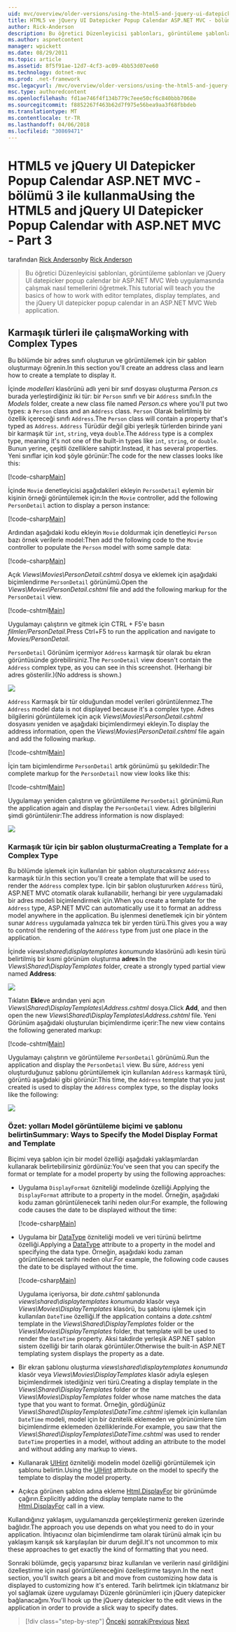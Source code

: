 ```yaml
---
uid: mvc/overview/older-versions/using-the-html5-and-jquery-ui-datepicker-popup-calendar-with-aspnet-mvc/using-the-html5-and-jquery-ui-datepicker-popup-calendar-with-aspnet-mvc-part-3
title: HTML5 ve jQuery UI Datepicker Popup Calendar ASP.NET MVC - bölümü 3 ile kullanma | Microsoft Docs
author: Rick-Anderson
description: Bu öğretici Düzenleyicisi şablonları, görüntüleme şablonları ve jQuery UI datepicker popup calendar ASP.NET MV içinde çalışmak nasıl temellerini öğretmek...
ms.author: aspnetcontent
manager: wpickett
ms.date: 08/29/2011
ms.topic: article
ms.assetid: 8f5f91ae-12d7-4cf3-ac09-4bb53d07ee60
ms.technology: dotnet-mvc
ms.prod: .net-framework
msc.legacyurl: /mvc/overview/older-versions/using-the-html5-and-jquery-ui-datepicker-popup-calendar-with-aspnet-mvc/using-the-html5-and-jquery-ui-datepicker-popup-calendar-with-aspnet-mvc-part-3
msc.type: authoredcontent
ms.openlocfilehash: fd1ae746f4f134b779c7eee50cf6c840bbb7068e
ms.sourcegitcommit: f8852267f463b62d7f975e56bea9aa3f68fbbdeb
ms.translationtype: MT
ms.contentlocale: tr-TR
ms.lasthandoff: 04/06/2018
ms.locfileid: "30869471"
---
```

<a name="using-the-html5-and-jquery-ui-datepicker-popup-calendar-with-aspnet-mvc---part-3"></a><span data-ttu-id="53660-103">HTML5 ve jQuery UI Datepicker Popup Calendar ASP.NET MVC - bölümü 3 ile kullanma</span><span class="sxs-lookup"><span data-stu-id="53660-103">Using the HTML5 and jQuery UI Datepicker Popup Calendar with ASP.NET MVC - Part 3</span></span>
====================
<span data-ttu-id="53660-104">tarafından [Rick Anderson](https://github.com/Rick-Anderson)</span><span class="sxs-lookup"><span data-stu-id="53660-104">by [Rick Anderson](https://github.com/Rick-Anderson)</span></span>

> <span data-ttu-id="53660-105">Bu öğretici Düzenleyicisi şablonları, görüntüleme şablonları ve jQuery UI datepicker popup calendar bir ASP.NET MVC Web uygulamasında çalışmak nasıl temellerini öğretmek.</span><span class="sxs-lookup"><span data-stu-id="53660-105">This tutorial will teach you the basics of how to work with editor templates, display templates, and the jQuery UI datepicker popup calendar in an ASP.NET MVC Web application.</span></span>


## <a name="working-with-complex-types"></a><span data-ttu-id="53660-106">Karmaşık türleri ile çalışma</span><span class="sxs-lookup"><span data-stu-id="53660-106">Working with Complex Types</span></span>

<span data-ttu-id="53660-107">Bu bölümde bir adres sınıfı oluşturun ve görüntülemek için bir şablon oluşturmayı öğrenin.</span><span class="sxs-lookup"><span data-stu-id="53660-107">In this section you'll create an address class and learn how to create a template to display it.</span></span>

<span data-ttu-id="53660-108">İçinde *modelleri* klasörünü adlı yeni bir sınıf dosyası oluşturma *Person.cs* burada yerleştirdiğiniz iki tür: bir `Person` sınıfı ve bir `Address` sınıfı.</span><span class="sxs-lookup"><span data-stu-id="53660-108">In the *Models* folder, create a new class file named *Person.cs* where you'll put two types: a `Person` class and an `Address` class.</span></span> <span data-ttu-id="53660-109">`Person` Olarak belirtilmiş bir özellik içereceği sınıfı `Address`.</span><span class="sxs-lookup"><span data-stu-id="53660-109">The `Person` class will contain a property that's typed as `Address`.</span></span> <span data-ttu-id="53660-110">`Address` Türüdür değil gibi yerleşik türlerden birinde yani bir karmaşık tür `int`, `string`, veya `double`.</span><span class="sxs-lookup"><span data-stu-id="53660-110">The `Address` type is a complex type, meaning it's not one of the built-in types like `int`, `string`, or `double`.</span></span> <span data-ttu-id="53660-111">Bunun yerine, çeşitli özelliklere sahiptir.</span><span class="sxs-lookup"><span data-stu-id="53660-111">Instead, it has several properties.</span></span> <span data-ttu-id="53660-112">Yeni sınıflar için kod şöyle görünür:</span><span class="sxs-lookup"><span data-stu-id="53660-112">The code for the new classes looks like this:</span></span>

[!code-csharp[Main](using-the-html5-and-jquery-ui-datepicker-popup-calendar-with-aspnet-mvc-part-3/samples/sample1.cs)]

<span data-ttu-id="53660-113">İçinde `Movie` denetleyicisi aşağıdakileri ekleyin `PersonDetail` eylemin bir kişinin örneği görüntülemek için:</span><span class="sxs-lookup"><span data-stu-id="53660-113">In the `Movie` controller, add the following `PersonDetail` action to display a person instance:</span></span>

[!code-csharp[Main](using-the-html5-and-jquery-ui-datepicker-popup-calendar-with-aspnet-mvc-part-3/samples/sample2.cs)]

<span data-ttu-id="53660-114">Ardından aşağıdaki kodu ekleyin `Movie` doldurmak için denetleyici `Person` bazı örnek verilerle model:</span><span class="sxs-lookup"><span data-stu-id="53660-114">Then add the following code to the `Movie` controller to populate the `Person` model with some sample data:</span></span>

[!code-csharp[Main](using-the-html5-and-jquery-ui-datepicker-popup-calendar-with-aspnet-mvc-part-3/samples/sample3.cs)]

<span data-ttu-id="53660-115">Açık *Views\Movies\PersonDetail.cshtml* dosya ve eklemek için aşağıdaki biçimlendirme `PersonDetail` görünümü.</span><span class="sxs-lookup"><span data-stu-id="53660-115">Open the *Views\Movies\PersonDetail.cshtml* file and add the following markup for the `PersonDetail` view.</span></span>

[!code-cshtml[Main](using-the-html5-and-jquery-ui-datepicker-popup-calendar-with-aspnet-mvc-part-3/samples/sample4.cshtml)]

<span data-ttu-id="53660-116">Uygulamayı çalıştırın ve gitmek için CTRL + F5'e basın *filmler/PersonDetail*.</span><span class="sxs-lookup"><span data-stu-id="53660-116">Press Ctrl+F5 to run the application and navigate to *Movies/PersonDetail*.</span></span>

<span data-ttu-id="53660-117">`PersonDetail` Görünüm içermiyor `Address` karmaşık tür olarak bu ekran görüntüsünde görebilirsiniz.</span><span class="sxs-lookup"><span data-stu-id="53660-117">The `PersonDetail` view doesn't contain the `Address` complex type, as you can see in this screenshot.</span></span> <span data-ttu-id="53660-118">(Herhangi bir adres gösterilir.)</span><span class="sxs-lookup"><span data-stu-id="53660-118">(No address is shown.)</span></span>

![](using-the-html5-and-jquery-ui-datepicker-popup-calendar-with-aspnet-mvc-part-3/_static/image1.png)

<span data-ttu-id="53660-119">`Address` Karmaşık bir tür olduğundan model verileri görüntülenmez.</span><span class="sxs-lookup"><span data-stu-id="53660-119">The `Address` model data is not displayed because it's a complex type.</span></span> <span data-ttu-id="53660-120">Adres bilgilerini görüntülemek için açık *Views\Movies\PersonDetail.cshtml* dosyasını yeniden ve aşağıdaki biçimlendirmeyi ekleyin.</span><span class="sxs-lookup"><span data-stu-id="53660-120">To display the address information, open the *Views\Movies\PersonDetail.cshtml* file again and add the following markup.</span></span>

[!code-cshtml[Main](using-the-html5-and-jquery-ui-datepicker-popup-calendar-with-aspnet-mvc-part-3/samples/sample5.cshtml)]

<span data-ttu-id="53660-121">İçin tam biçimlendirme `PersonDetail` artık görünümü şu şekildedir:</span><span class="sxs-lookup"><span data-stu-id="53660-121">The complete markup for the `PersonDetail` now view looks like this:</span></span>

[!code-cshtml[Main](using-the-html5-and-jquery-ui-datepicker-popup-calendar-with-aspnet-mvc-part-3/samples/sample6.cshtml)]

<span data-ttu-id="53660-122">Uygulamayı yeniden çalıştırın ve görüntüleme `PersonDetail` görünümü.</span><span class="sxs-lookup"><span data-stu-id="53660-122">Run the application again and display the `PersonDetail` view.</span></span> <span data-ttu-id="53660-123">Adres bilgilerini şimdi görüntülenir:</span><span class="sxs-lookup"><span data-stu-id="53660-123">The address information is now displayed:</span></span>

![](using-the-html5-and-jquery-ui-datepicker-popup-calendar-with-aspnet-mvc-part-3/_static/image2.png)

### <a name="creating-a-template-for-a-complex-type"></a><span data-ttu-id="53660-124">Karmaşık tür için bir şablon oluşturma</span><span class="sxs-lookup"><span data-stu-id="53660-124">Creating a Template for a Complex Type</span></span>

<span data-ttu-id="53660-125">Bu bölümde işlemek için kullanılan bir şablon oluşturacaksınız `Address` karmaşık tür.</span><span class="sxs-lookup"><span data-stu-id="53660-125">In this section you'll create a template that will be used to render the `Address` complex type.</span></span> <span data-ttu-id="53660-126">İçin bir şablon oluştururken `Address` türü, ASP.NET MVC otomatik olarak kullanabilir, herhangi bir yere uygulamadaki bir adres modeli biçimlendirmek için.</span><span class="sxs-lookup"><span data-stu-id="53660-126">When you create a template for the `Address` type, ASP.NET MVC can automatically use it to format an address model anywhere in the application.</span></span> <span data-ttu-id="53660-127">Bu işlenmesi denetlemek için bir yöntem sunar `Address` uygulamada yalnızca tek bir yerden türü.</span><span class="sxs-lookup"><span data-stu-id="53660-127">This gives you a way to control the rendering of the `Address` type from just one place in the application.</span></span>

<span data-ttu-id="53660-128">İçinde *views\shared\displaytemplates konumunda* klasörünü adlı kesin türü belirtilmiş bir kısmi görünüm oluşturma **adres**:</span><span class="sxs-lookup"><span data-stu-id="53660-128">In the *Views\Shared\DisplayTemplates* folder, create a strongly typed partial view named **Address**:</span></span>

![](using-the-html5-and-jquery-ui-datepicker-popup-calendar-with-aspnet-mvc-part-3/_static/image3.png)

<span data-ttu-id="53660-129">Tıklatın **Ekle**ve ardından yeni açın *Views\Shared\DisplayTemplates\Address.cshtml* dosya.</span><span class="sxs-lookup"><span data-stu-id="53660-129">Click **Add**, and then open the new *Views\Shared\DisplayTemplates\Address.cshtml* file.</span></span> <span data-ttu-id="53660-130">Yeni Görünüm aşağıdaki oluşturulan biçimlendirme içerir:</span><span class="sxs-lookup"><span data-stu-id="53660-130">The new view contains the following generated markup:</span></span>

[!code-cshtml[Main](using-the-html5-and-jquery-ui-datepicker-popup-calendar-with-aspnet-mvc-part-3/samples/sample7.cshtml)]

<span data-ttu-id="53660-131">Uygulamayı çalıştırın ve görüntüleme `PersonDetail` görünümü.</span><span class="sxs-lookup"><span data-stu-id="53660-131">Run the application and display the `PersonDetail` view.</span></span> <span data-ttu-id="53660-132">Bu süre, `Address` yeni oluşturduğunuz şablonu görüntülemek için kullanılan `Address` karmaşık türü, görüntü aşağıdaki gibi görünür:</span><span class="sxs-lookup"><span data-stu-id="53660-132">This time, the `Address` template that you just created is used to display the `Address` complex type, so the display looks like the following:</span></span>

![](using-the-html5-and-jquery-ui-datepicker-popup-calendar-with-aspnet-mvc-part-3/_static/image4.png)

### <a name="summary-ways-to-specify-the-model-display-format-and-template"></a><span data-ttu-id="53660-133">Özet: yolları Model görüntüleme biçimi ve şablonu belirtin</span><span class="sxs-lookup"><span data-stu-id="53660-133">Summary: Ways to Specify the Model Display Format and Template</span></span>

<span data-ttu-id="53660-134">Biçimi veya şablon için bir model özelliği aşağıdaki yaklaşımlardan kullanarak belirtebilirsiniz gördünüz:</span><span class="sxs-lookup"><span data-stu-id="53660-134">You've seen that you can specify the format or template for a model property by using the following approaches:</span></span>

- <span data-ttu-id="53660-135">Uygulama `DisplayFormat` özniteliği modelinde özelliği.</span><span class="sxs-lookup"><span data-stu-id="53660-135">Applying the `DisplayFormat` attribute to a property in the model.</span></span> <span data-ttu-id="53660-136">Örneğin, aşağıdaki kodu zaman görüntülenecek tarihi neden olur:</span><span class="sxs-lookup"><span data-stu-id="53660-136">For example, the following code causes the date to be displayed without the time:</span></span>

    [!code-csharp[Main](using-the-html5-and-jquery-ui-datepicker-popup-calendar-with-aspnet-mvc-part-3/samples/sample8.cs)]
- <span data-ttu-id="53660-137">Uygulama bir [DataType](https://msdn.microsoft.com/library/system.componentmodel.dataannotations.datatype.aspx) özniteliği modeli ve veri türünü belirtme özelliği.</span><span class="sxs-lookup"><span data-stu-id="53660-137">Applying a [DataType](https://msdn.microsoft.com/library/system.componentmodel.dataannotations.datatype.aspx) attribute to a property in the model and specifying the data type.</span></span> <span data-ttu-id="53660-138">Örneğin, aşağıdaki kodu zaman görüntülenecek tarihi neden olur.</span><span class="sxs-lookup"><span data-stu-id="53660-138">For example, the following code causes the date to be displayed without the time.</span></span>

    [!code-csharp[Main](using-the-html5-and-jquery-ui-datepicker-popup-calendar-with-aspnet-mvc-part-3/samples/sample9.cs)]

    <span data-ttu-id="53660-139">Uygulama içeriyorsa, bir *date.cshtml* şablonunda *views\shared\displaytemplates konumunda* klasör veya *Views\Movies\DisplayTemplates* klasörü, bu şablonu işlemek için kullanılan `DateTime` özelliği.</span><span class="sxs-lookup"><span data-stu-id="53660-139">If the application contains a *date.cshtml* template in the *Views\Shared\DisplayTemplates* folder or the *Views\Movies\DisplayTemplates* folder, that template will be used to render the `DateTime` property.</span></span> <span data-ttu-id="53660-140">Aksi takdirde yerleşik ASP.NET şablon sistem özelliği bir tarih olarak görüntüler.</span><span class="sxs-lookup"><span data-stu-id="53660-140">Otherwise the built-in ASP.NET templating system displays the property as a date.</span></span>
- <span data-ttu-id="53660-141">Bir ekran şablonu oluşturma *views\shared\displaytemplates konumunda* klasör veya *Views\Movies\DisplayTemplates* klasör adıyla eşleşen biçimlendirmek istediğiniz veri türü.</span><span class="sxs-lookup"><span data-stu-id="53660-141">Creating a display template in the *Views\Shared\DisplayTemplates* folder or the *Views\Movies\DisplayTemplates* folder whose name matches the data type that you want to format.</span></span> <span data-ttu-id="53660-142">Örneğin, gördüğünüz *Views\Shared\DisplayTemplates\DateTime.cshtml* işlemek için kullanılan `DateTime` modeli, model için bir öznitelik eklemeden ve görünümlere tüm biçimlendirme eklemeden özelliklerinde.</span><span class="sxs-lookup"><span data-stu-id="53660-142">For example, you saw that the *Views\Shared\DisplayTemplates\DateTime.cshtml* was used to render `DateTime` properties in a model, without adding an attribute to the model and without adding any markup to views.</span></span>
- <span data-ttu-id="53660-143">Kullanarak [UIHint](https://msdn.microsoft.com/library/system.componentmodel.dataannotations.uihintattribute.uihint.aspx) özniteliği modelin model özelliği görüntülemek için şablonu belirtin.</span><span class="sxs-lookup"><span data-stu-id="53660-143">Using the [UIHint](https://msdn.microsoft.com/library/system.componentmodel.dataannotations.uihintattribute.uihint.aspx) attribute on the model to specify the template to display the model property.</span></span>
- <span data-ttu-id="53660-144">Açıkça görünen şablon adına ekleme [Html.DisplayFor](https://msdn.microsoft.com/library/ee407420.aspx) bir görünümde çağırın.</span><span class="sxs-lookup"><span data-stu-id="53660-144">Explicitly adding the display template name to the [Html.DisplayFor](https://msdn.microsoft.com/library/ee407420.aspx) call in a view.</span></span>

<span data-ttu-id="53660-145">Kullandığınız yaklaşım, uygulamanızda gerçekleştirmeniz gereken üzerinde bağlıdır.</span><span class="sxs-lookup"><span data-stu-id="53660-145">The approach you use depends on what you need to do in your application.</span></span> <span data-ttu-id="53660-146">İhtiyacınız olan biçimlendirme tam olarak türünü almak için bu yaklaşım karışık sık karşılaşılan bir durum değil.</span><span class="sxs-lookup"><span data-stu-id="53660-146">It's not uncommon to mix these approaches to get exactly the kind of formatting that you need.</span></span>

<span data-ttu-id="53660-147">Sonraki bölümde, geçiş yaparsınız biraz kullanılan ve verilerin nasıl girildiğini özelleştirme için nasıl görüntüleneceğini özelleştirme taşıyın.</span><span class="sxs-lookup"><span data-stu-id="53660-147">In the next section, you'll switch gears a bit and move from customizing how data is displayed to customizing how it's entered.</span></span> <span data-ttu-id="53660-148">Tarih belirtmek için tıklatmanız bir yol sağlamak üzere uygulamayı Düzenle görünümleri için jQuery datepicker bağlanacağını.</span><span class="sxs-lookup"><span data-stu-id="53660-148">You'll hook up the jQuery datepicker to the edit views in the application in order to provide a slick way to specify dates.</span></span>

> [!div class="step-by-step"]
> <span data-ttu-id="53660-149">[Önceki](using-the-html5-and-jquery-ui-datepicker-popup-calendar-with-aspnet-mvc-part-2.md)
> [sonraki](using-the-html5-and-jquery-ui-datepicker-popup-calendar-with-aspnet-mvc-part-4.md)</span><span class="sxs-lookup"><span data-stu-id="53660-149">[Previous](using-the-html5-and-jquery-ui-datepicker-popup-calendar-with-aspnet-mvc-part-2.md)
[Next](using-the-html5-and-jquery-ui-datepicker-popup-calendar-with-aspnet-mvc-part-4.md)</span></span>
